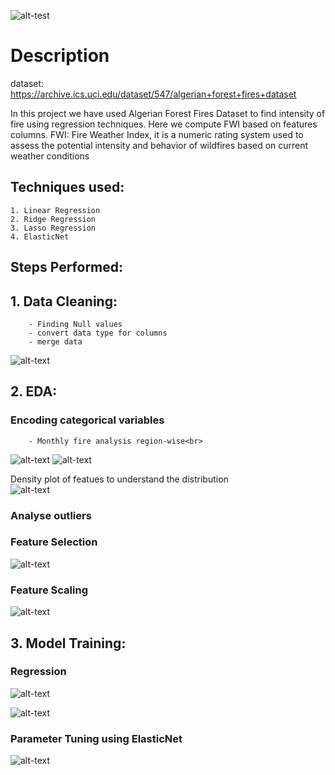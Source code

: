 ![alt-test](https://github.com/HitPant/Fire_intensity_regressor/blob/master/images/algeria.jpeg)

# Description

dataset: https://archive.ics.uci.edu/dataset/547/algerian+forest+fires+dataset

In this project we have used Algerian Forest Fires Dataset to find intensity of fire using regression techniques. Here we compute FWI based on features columns.
FWI: Fire Weather Index, it is a numeric rating system used to assess the potential intensity and behavior of wildfires based on current weather conditions

## Techniques used: <br>
    1. Linear Regression
    2. Ridge Regression
    3. Lasso Regression
    4. ElasticNet

## Steps Performed: <br>
## 1. Data Cleaning:
        - Finding Null values
        - convert data type for columns
        - merge data

![alt-text](https://github.com/HitPant/Fire_intensity_regressor/blob/master/images/cleaned_data.png)
    
## 2. EDA:
### Encoding categorical variables

        - Monthly fire analysis region-wise<br>
![alt-text](https://github.com/HitPant/Fire_intensity_regressor/blob/master/images/fire1.png)
![alt-text](https://github.com/HitPant/Fire_intensity_regressor/blob/master/images/fire2.png)

Density plot of featues to understand the distribution<br>
![alt-text](https://github.com/HitPant/Fire_intensity_regressor/blob/master/images/data_dist.png)

### Analyse outliers <br>

### Feature Selection <br>
![alt-text](https://github.com/HitPant/Fire_intensity_regressor/blob/master/images/corr.png)

### Feature Scaling <br>
![alt-text](https://github.com/HitPant/Fire_intensity_regressor/blob/master/images/scaling.png)
    
## 3. Model Training:
### Regression
![alt-text](https://github.com/HitPant/Fire_intensity_regressor/blob/master/images/Slide1.JPG)

![alt-text](https://github.com/HitPant/Fire_intensity_regressor/blob/master/images/Screenshot%202023-10-08%20203244.png)

### Parameter Tuning using ElasticNet
![alt-text](https://github.com/HitPant/Fire_intensity_regressor/blob/master/images/Screenshot%202023-10-08%20210557.png)


        


